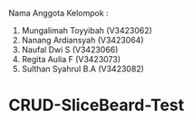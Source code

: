 Nama Anggota Kelompok :
1. Mungalimah Toyyibah (V3423062)
2. Nanang Ardiansyah (V3423064)
3. Naufal Dwi S (V3423066)
4. Regita Aulia F (V3423073)
5. Sulthan Syahrul B.A (V3423082)
# CRUD-SliceBeard-Test

